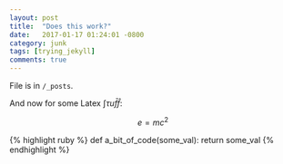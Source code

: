 ```yaml
---
layout: post
title:  "Does this work?"
date:   2017-01-17 01:24:01 -0800
category: junk
tags: [trying_jekyll]
comments: true
---
```

File is in `/_posts`.

And now for some Latex $\int\tau u\bar{f}\hat{f}$:

$$ e = mc^{2} $$


{% highlight ruby %}
def a_bit_of_code(some_val):
  return some_val
{% endhighlight %}
